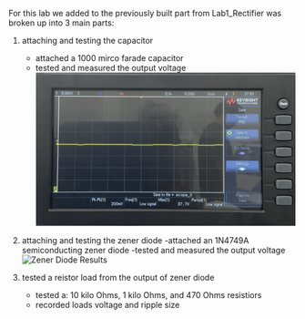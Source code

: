 For this lab we added to the previously built part from Lab1_Rectifier was broken up into 3 main parts:

1. attaching and testing the capacitor
   - attached a 1000 mirco farade capacitor
   - tested and measured the output voltage
![Capacitor Results](capacitor_results.png)

2. attaching and testing the zener diode
   -attached an 1N4749A semiconducting zener diode
   -tested and measured the output voltage
![Zener Diode Results](zener_diode_result.png)

3. tested a reistor load from the output of zener diode
   - tested a: 10 kilo Ohms, 1 kilo Ohms, and 470 Ohms resistiors
   - recorded loads voltage and ripple size

